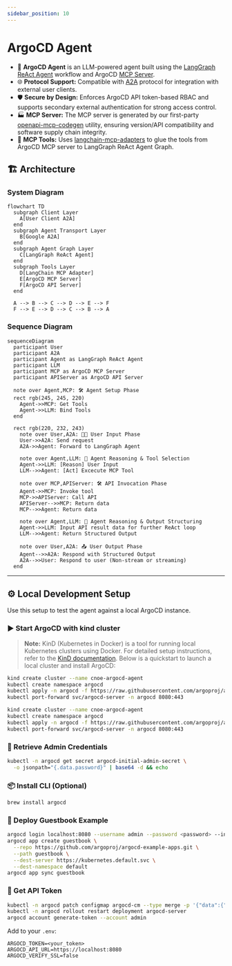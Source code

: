 ```yaml
---
sidebar_position: 10
---
```


# ArgoCD Agent

- 🤖 **ArgoCD Agent** is an LLM-powered agent built using the [LangGraph ReAct Agent](https://langchain-ai.github.io/langgraph/agents/agents/) workflow and ArgoCD [MCP Server](https://modelcontextprotocol.io/introduction).
- 🌐 **Protocol Support:** Compatible with [A2A](https://github.com/google/A2A) protocol for integration with external user clients.
- 🛡️ **Secure by Design:** Enforces ArgoCD API token-based RBAC and supports secondary external authentication for strong access control.
- 🏭 **MCP Server:** The MCP server is generated by our first-party [openapi-mcp-codegen](https://github.com/cnoe-io/openapi-mcp-codegen/tree/main) utility, ensuring version/API compatibility and software supply chain integrity.
- 🔌 **MCP Tools:** Uses [langchain-mcp-adapters](https://github.com/langchain-ai/langchain-mcp-adapters) to glue the tools from ArgoCD MCP server to LangGraph ReAct Agent Graph.

## 🏗️ Architecture

### System Diagram

```mermaid
flowchart TD
  subgraph Client Layer
    A[User Client A2A]
  end
  subgraph Agent Transport Layer
    B[Google A2A]
  end
  subgraph Agent Graph Layer
    C[LangGraph ReAct Agent]
  end
  subgraph Tools Layer
    D[LangChain MCP Adapter]
    E[ArgoCD MCP Server]
    F[ArgoCD API Server]
  end

  A --> B --> C --> D --> E --> F
  F --> E --> D --> C --> B --> A
```

### Sequence Diagram

```mermaid
sequenceDiagram
  participant User
  participant A2A
  participant Agent as LangGraph ReAct Agent
  participant LLM
  participant MCP as ArgoCD MCP Server
  participant APIServer as ArgoCD API Server

  note over Agent,MCP: 🛠️ Agent Setup Phase
  rect rgb(245, 245, 220)
    Agent->>MCP: Get Tools
    Agent->>LLM: Bind Tools
  end

  rect rgb(220, 232, 243)
    note over User,A2A: 🧑‍💻 User Input Phase
    User->>A2A: Send request
    A2A->>Agent: Forward to LangGraph Agent

    note over Agent,LLM: 🧠 Agent Reasoning & Tool Selection
    Agent->>LLM: [Reason] User Input
    LLM-->>Agent: [Act] Excecute MCP Tool

    note over MCP,APIServer: 🛠️ API Invocation Phase
    Agent->>MCP: Invoke tool
    MCP->>APIServer: Call API
    APIServer-->>MCP: Return data
    MCP-->>Agent: Return data

    note over Agent,LLM: 🧠 Agent Reasoning & Output Structuring
    Agent->>LLM: Input API result data for further ReAct loop
    LLM-->>Agent: Return Structured Output

    note over User,A2A: 📤 User Output Phase
    Agent-->>A2A: Respond with Structured Output
    A2A-->>User: Respond to user (Non-stream or streaming)
  end
```

---

## ⚙️ Local Development Setup

Use this setup to test the agent against a local ArgoCD instance.

### ▶️ Start ArgoCD with kind cluster

> **Note:** KinD (Kubernetes in Docker) is a tool for running local Kubernetes clusters using Docker.
For detailed setup instructions, refer to the [KinD documentation](https://kind.sigs.k8s.io/). Below is a quickstart to launch a local cluster and install ArgoCD:

```bash
kind create cluster --name cnoe-argocd-agent
kubectl create namespace argocd
kubectl apply -n argocd -f https://raw.githubusercontent.com/argoproj/argo-cd/stable/manifests/install.yaml
kubectl port-forward svc/argocd-server -n argocd 8080:443
```

```bash
kind create cluster --name cnoe-argocd-agent
kubectl create namespace argocd
kubectl apply -n argocd -f https://raw.githubusercontent.com/argoproj/argo-cd/stable/manifests/install.yaml
kubectl port-forward svc/argocd-server -n argocd 8080:443
```

### 🛂 Retrieve Admin Credentials

```bash
kubectl -n argocd get secret argocd-initial-admin-secret \
  -o jsonpath="{.data.password}" | base64 -d && echo
```

### 📦 Install CLI (Optional)

```bash
brew install argocd
```

### 🚀 Deploy Guestbook Example

```bash
argocd login localhost:8080 --username admin --password <password> --insecure
argocd app create guestbook \
  --repo https://github.com/argoproj/argocd-example-apps.git \
  --path guestbook \
  --dest-server https://kubernetes.default.svc \
  --dest-namespace default
argocd app sync guestbook
```

### 🔑 Get API Token

```bash
kubectl -n argocd patch configmap argocd-cm --type merge -p '{"data":{"accounts.admin":"login,apiKey"}}'
kubectl -n argocd rollout restart deployment argocd-server
argocd account generate-token --account admin
```

Add to your `.env`:

```env
ARGOCD_TOKEN=<your_token>
ARGOCD_API_URL=https://localhost:8080
ARGOCD_VERIFY_SSL=false
```